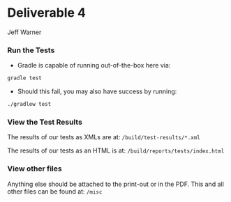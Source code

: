 # Deliverable 4

Jeff Warner

### Run the Tests

- Gradle is capable of running out-of-the-box here via:

```bash
gradle test
```

- Should this fail, you may also have success by running:

```bash
./gradlew test
```

### View the Test Results

The results of our tests as XMLs are at:
`/build/test-results/*.xml`

The results of our tests as an HTML is at:
`/build/reports/tests/index.html`

### View other files

Anything else should be attached to the print-out or in the PDF. This and all other files can be found at:
`/misc`
